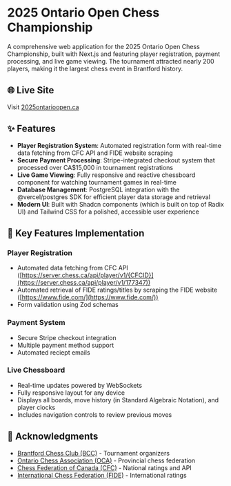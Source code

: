 # 2025 Ontario Open Chess Championship

A comprehensive web application for the 2025 Ontario Open Chess Championship, built with Next.js and featuring player registration, payment processing, and live game viewing. The tournament attracted nearly 200 players, making it the largest chess event in Brantford history.

## 🌐 Live Site

Visit [2025ontarioopen.ca](https://www.2025ontarioopen.ca)

## ✨ Features

- **Player Registration System**: Automated registration form with real-time data fetching from CFC API and FIDE website scraping
- **Secure Payment Processing**: Stripe-integrated checkout system that processed over CA$15,000 in tournament registrations
- **Live Game Viewing**: Fully responsive and reactive chessboard component for watching tournament games in real-time
- **Database Management**: PostgreSQL integration with the @vercel/postgres SDK for efficient player data storage and retrieval
- **Modern UI**: Built with Shadcn components (which is built on top of Radix UI) and Tailwind CSS for a polished, accessible user experience

## 🎯 Key Features Implementation

### Player Registration
- Automated data fetching from CFC API ([https://server.chess.ca/api/player/v1/{CFCID}](https://server.chess.ca/api/player/v1/177347))
- Automated retrieval of FIDE ratings/titles by scraping the FIDE website ([https://www.fide.com/](https://www.fide.com/))
- Form validation using Zod schemas

### Payment System
- Secure Stripe checkout integration
- Multiple payment method support
- Automated reciept emails

### Live Chessboard
- Real-time updates powered by WebSockets
- Fully responsive layout for any device
- Displays all boards, move history (in Standard Algebraic Notation), and player clocks
- Includes navigation controls to review previous moves

## 🙏 Acknowledgments

- [Brantford Chess Club (BCC)](https://www.brantchess.ca) - Tournament organizers
- [Ontario Chess Association (OCA)](https://www.ontariochess.com/) - Provincial chess federation
- [Chess Federation of Canada (CFC)](https://www.chess.ca) - National ratings and API
- [International Chess Federation (FIDE)](https://www.fide.com/) - International ratings
